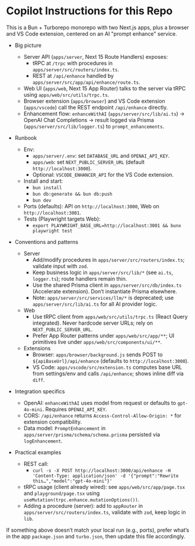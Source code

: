 # Copilot Instructions for this Repo

This is a Bun + Turborepo monorepo with two Next.js apps, plus a browser and VS Code extension, centered on an AI "prompt enhance" service.

- Big picture
  - Server API (`apps/server`, Next 15 Route Handlers) exposes:
    - tRPC at `/trpc` with procedures in `apps/server/src/routers/index.ts`.
    - REST at `/api/enhance` handled by `apps/server/src/app/api/enhance/route.ts`.
  - Web UI (`apps/web`, Next 15 App Router) talks to the server via tRPC using `apps/web/src/utils/trpc.ts`.
  - Browser extension (`apps/browser`) and VS Code extension (`apps/vscode`) call the REST endpoint `/api/enhance` directly.
  - Enhancement flow: `enhanceWithAI` (`apps/server/src/lib/ai.ts`) → OpenAI Chat Completions → result logged via Prisma (`apps/server/src/lib/logger.ts`) to `prompt_enhancements`.

- Runbook
  - Env:
    - `apps/server/.env`: set `DATABASE_URL` and `OPENAI_API_KEY`.
    - `apps/web`: set `NEXT_PUBLIC_SERVER_URL` (default `http://localhost:3000`).
    - Optional: `VSCODE_ENHANCER_API` for the VS Code extension.
  - Install and start:
    - `bun install`
    - `bun db:generate && bun db:push`
    - `bun dev`
  - Ports (defaults): API on `http://localhost:3000`, Web on `http://localhost:3001`.
  - Tests (Playwright targets Web):
    - `export PLAYWRIGHT_BASE_URL=http://localhost:3001 && bunx playwright test`

- Conventions and patterns
  - Server
    - Add/modify procedures in `apps/server/src/routers/index.ts`; validate input with `zod`.
    - Keep business logic in `apps/server/src/lib/*` (see `ai.ts`, `logger.ts`); route handlers remain thin.
    - Use the shared Prisma client in `apps/server/src/db/index.ts` (Accelerate extension). Don’t instantiate Prisma elsewhere.
    - Note: `apps/server/src/services/llm/*` is deprecated; use `apps/server/src/lib/ai.ts` for all AI provider logic.
  - Web
    - Use tRPC client from `apps/web/src/utils/trpc.ts` (React Query integrated). Never hardcode server URLs; rely on `NEXT_PUBLIC_SERVER_URL`.
    - Prefer App Router patterns under `apps/web/src/app/**`; UI primitives live under `apps/web/src/components/ui/**`.
  - Extensions
    - Browser: `apps/browser/background.js` sends POST to `${apiBaseUrl}/api/enhance` (defaults to `http://localhost:3000`).
    - VS Code: `apps/vscode/src/extension.ts` computes base URL from settings/env and calls `/api/enhance`; shows inline diff via `diff`.

- Integration specifics
  - OpenAI: `enhanceWithAI` uses model from request or defaults to `gpt-4o-mini`. Requires `OPENAI_API_KEY`.
  - CORS: `/api/enhance` returns `Access-Control-Allow-Origin: *` for extension compatibility.
  - Data model: `PromptEnhancement` in `apps/server/prisma/schema/schema.prisma` persisted via `logEnhancement`.

- Practical examples
  - REST call:
    - `curl -s -X POST http://localhost:3000/api/enhance -H 'Content-Type: application/json' -d '{"prompt":"Rewrite this…","model":"gpt-4o-mini"}'`
  - tRPC usage (client already wired): see `apps/web/src/app/page.tsx` and `playground/page.tsx` using `useMutation(trpc.enhance.mutationOptions())`.
  - Adding a procedure (server): add to `appRouter` in `apps/server/src/routers/index.ts`, validate with `zod`, keep logic in `lib`.

If something above doesn’t match your local run (e.g., ports), prefer what’s in the app `package.json` and `turbo.json`, then update this file accordingly.
